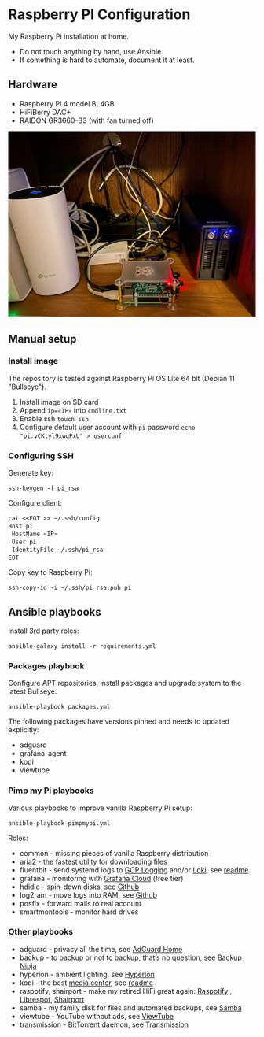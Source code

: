 # Raspberry PI Configuration

My Raspberry Pi installation at home.

* Do not touch anything by hand, use Ansible.
* If something is hard to automate, document it at least.

## Hardware

* Raspberry Pi 4 model B, 4GB
* HiFiBerry DAC+
* RAIDON GR3660-B3 (with fan turned off)

![hardware](static/hardware.jpg)

## Manual setup

### Install image

The repository is tested against Raspberry Pi OS Lite 64 bit (Debian 11 "Bullseye").

1. Install image on SD card
1. Append `ip=«IP»` into `cmdline.txt`
1. Enable ssh `touch ssh`
1. Configure default user account with `pi` password `echo "pi:vCKtyl9xwqPxU" > userconf`

### Configuring SSH

Generate key:

```shell
ssh-keygen -f pi_rsa
```

Configure client:

```shell
cat <<EOT >> ~/.ssh/config
Host pi
 HostName «IP»
 User pi
 IdentityFile ~/.ssh/pi_rsa
EOT
```

Copy key to Raspberry Pi:

```shell
ssh-copy-id -i ~/.ssh/pi_rsa.pub pi
```

## Ansible playbooks

Install 3rd party roles:

```shell
ansible-galaxy install -r requirements.yml
```

### Packages playbook

Configure APT repositories, install packages and upgrade system to the latest Bullseye:

```shell
ansible-playbook packages.yml
```

The following packages have versions pinned and needs to updated explicitly:

* adguard
* grafana-agent
* kodi
* viewtube

### Pimp my Pi playbooks

Various playbooks to improve vanilla Raspberry Pi setup:

```shell
ansible-playbook pimpmypi.yml
```

Roles:

* common - missing pieces of vanilla Raspberry distribution
* aria2 - the fastest utility for downloading files
* fluentbit - send systemd logs to [GCP Logging](https://cloud.google.com/logging)
  and/or [Loki](https://grafana.com/oss/loki/), see [readme](roles/fluentbit/README.md)
* grafana - monitoring with [Grafana Cloud](https://grafana.com/products/cloud/) (free tier)
* hdidle - spin-down disks, see [Github](https://github.com/adelolmo/hd-idle)
* log2ram - move logs into RAM, see [Github](https://github.com/azlux/log2ram)
* posfix - forward mails to real account
* smartmontools - monitor hard drives

### Other playbooks

* adguard - privacy all the time, see [AdGuard Home](https://adguard.com/en/adguard-home/overview.html)
* backup - to backup or not to backup, that’s no question, see [Backup Ninja](https://0xacab.org/liberate/backupninja)
* hyperion - ambient lighting, see [Hyperion](https://hyperion-project.org/)
* kodi - the best [media center](https://kodi.wiki/view/Main_Page), see [readme](roles/kodi/README.md)
* raspotify, shairport - make my retired HiFi great again: [Raspotify](https://github.com/dtcooper/raspotify)
  , [Librespot](https://github.com/librespot-org/librespot), [Shairport](https://github.com/mikebrady/shairport-sync)
* samba - my family disk for files and automated backups, see [Samba](https://www.samba.org)
* viewtube - YouTube without ads, see [ViewTube](https://viewtube.io/)
* transmission - BitTorrent daemon, see [Transmission](https://transmissionbt.com)
